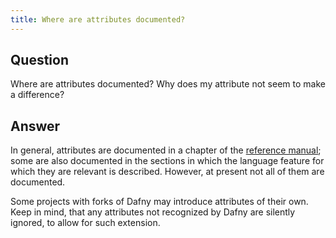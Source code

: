 ```yaml
---
title: Where are attributes documented?
---
```


## Question

Where are attributes documented? Why does my attribute not seem to make a difference?

## Answer

In general, attributes are documented in a chapter of the [reference manual](https://dafny.org/dafny/DafnyRef/DafnyRef#sec-attributes); some are also documented in the sections in which the language feature for which they are relevant is described.
However, at present not all of them are documented.

Some projects with forks of Dafny may introduce attributes of their own.
Keep in mind, that any attributes not recognized by Dafny are silently ignored, to allow for such extension.
